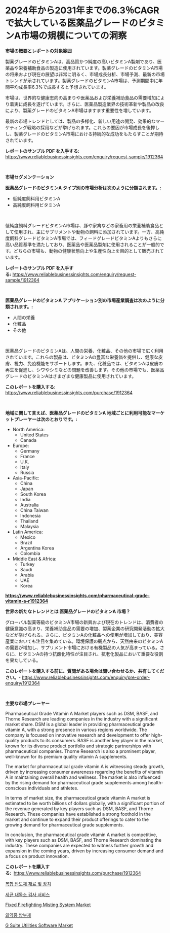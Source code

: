 <p><h1>2024年から2031年までの6.3％CAGRで拡大している医薬品グレードのビタミンA市場の規模についての洞察</h1></p><p><strong>市場の概要とレポートの対象範囲</strong></p>
<p><p>製薬グレードのビタミンAは、高品質かつ純度の高いビタミンA製剤であり、医薬品や栄養補助食品の製造に使用されています。製薬グレードのビタミンA市場の将来および現在の展望は非常に明るく、市場成長分析、市場予測、最新の市場トレンドが示されています。製薬グレードのビタミンA市場は、予測期間中に年間平均成長率6.3%で成長すると予想されています。</p><p>市場は、世界的な健康志向の高まりや医薬品および栄養補助食品の需要増加により着実に成長を遂げています。さらに、医薬品製造業界の技術革新や製品の改良により、製薬グレードのビタミンA市場はますます重要性を増しています。</p><p>最新の市場トレンドとしては、製品の多様化、新しい用途の開発、効果的なマーケティング戦略の採用などが挙げられます。これらの要因が市場成長を後押しし、製薬グレードのビタミンA市場における持続的な成功をもたらすことが期待されています。</p></p>
<p><strong>レポートのサンプル PDF を入手する:</strong> <a href="https://www.reliablebusinessinsights.com/enquiry/request-sample/1912364">https://www.reliablebusinessinsights.com/enquiry/request-sample/1912364</a></p>
<p>&nbsp;</p>
<p><strong>市場セグメンテーション</strong></p>
<p><strong>医薬品グレードのビタミンA タイプ別の市場分析は次のように分類されます。:</strong></p>
<p><ul><li>低純度飼料用ビタミンA</li><li>高純度飼料用ビタミンA</li></ul></p>
<p>&nbsp;</p>
<p><p>低純度飼料グレードビタミンA市場は、豚や家禽などの家畜用の栄養補助食品として使用され、主にサプリメントや動物の飼料に添加されています。一方、高純度飼料グレードビタミンA市場では、フィードグレードビタミンAよりもさらに高い品質基準を満たしており、医薬品や医薬品製剤に使用されることが一般的です。どちらの市場も、動物の健康状態向上や生産性向上を目的として販売されています。</p></p>
<p><strong>レポートのサンプル PDF を入手する:</strong>&nbsp;<a href="https://www.reliablebusinessinsights.com/enquiry/request-sample/1912364">https://www.reliablebusinessinsights.com/enquiry/request-sample/1912364</a></p>
<p>&nbsp;</p>
<p><strong> 医薬品グレードのビタミンA アプリケーション別の市場産業調査は次のように分類されます。:</strong></p>
<p><ul><li>人間の栄養</li><li>化粧品</li><li>その他</li></ul></p>
<p>&nbsp;</p>
<p><p>医薬品グレードのビタミンAは、人間の栄養、化粧品、その他の市場で広く利用されています。これらの製品は、ビタミンAの豊富な栄養価を提供し、健康な皮膚、視力、免疫機能をサポートします。また、化粧品では、ビタミンAは皮膚の再生を促進し、シワやシミなどの問題を改善します。その他の市場でも、医薬品グレードのビタミンAはさまざまな健康製品に使用されています。</p></p>
<p><strong>このレポートを購入する:</strong>&nbsp; <a href="https://www.reliablebusinessinsights.com/purchase/1912364">https://www.reliablebusinessinsights.com/purchase/1912364</a></p>
<p>&nbsp;</p>
<p><strong>地域に関して言えば、医薬品グレードのビタミンA 地域ごとに利用可能なマーケットプレーヤーは次のとおりです。:</strong></p>
<p><ul>
    <li>
        North America:
        <ul>
            <li>United States</li>
            <li>Canada</li>
        </ul>
    </li>
    <li>
        Europe:
        <ul>
            <li>Germany</li>
            <li>France</li>
            <li>U.K.</li>
            <li>Italy</li>
            <li>Russia</li>
        </ul>
    </li>
    <li>
        Asia-Pacific:
        <ul>
            <li>China</li>
            <li>Japan</li>
            <li>South Korea</li>
            <li>India</li>
            <li>Australia</li>
            <li>China Taiwan</li>
            <li>Indonesia</li>
            <li>Thailand</li>
            <li>Malaysia</li>
        </ul>
    </li>
    <li>
        Latin America:
        <ul>
            <li>Mexico</li>
            <li>Brazil</li>
            <li>Argentina Korea</li>
            <li>Colombia</li>
        </ul>
    </li>
    <li>
        Middle East & Africa:
        <ul>
            <li>Turkey</li>
            <li>Saudi</li>
            <li>Arabia</li>
            <li>UAE</li>
            <li>Korea</li>
        </ul>
    </li>
    </ul></p>
<p><strong><a href="https://www.reliablebusinessinsights.com/pharmaceutical-grade-vitamin-a-r1912364">https://www.reliablebusinessinsights.com/pharmaceutical-grade-vitamin-a-r1912364</a></strong>&nbsp;</p>
<p><strong>世界の新たなトレンドとは 医薬品グレードのビタミンA 市場？</strong></p>
<p><p>グローバル製薬等級のビタミンA市場の新興および現在のトレンドは、消費者の健康意識の高まり、栄養補助食品の需要の増加、製薬企業の研究開発活動の拡大などが挙げられる。さらに、ビタミンAの化粧品への使用が増加しており、美容産業においても注目を集めている。環境保護の観点から、天然由来のビタミンAの需要が増加し、サプリメント市場における有機製品の人気が高まっている。さらに、ビタミンAの持つ抗酸化特性が注目され、抗老化製品において重要な役割を果たしている。</p></p>
<p><strong>このレポートを購入する前に、質問がある場合は問い合わせるか、共有してください。</strong>- <a href="https://www.reliablebusinessinsights.com/enquiry/pre-order-enquiry/1912364">https://www.reliablebusinessinsights.com/enquiry/pre-order-enquiry/1912364</a></p>
<p>&nbsp;</p>
<p><strong>主要な市場プレーヤー</strong></p>
<p><p>Pharmaceutical Grade Vitamin A Market players such as DSM, BASF, and Thorne Research are leading companies in the industry with a significant market share. DSM is a global leader in providing pharmaceutical grade vitamin A, with a strong presence in various regions worldwide. The company is focused on innovative research and development to offer high-quality products to its consumers. BASF is another key player in the market, known for its diverse product portfolio and strategic partnerships with pharmaceutical companies. Thorne Research is also a prominent player, well-known for its premium quality vitamin A supplements. </p><p>The market for pharmaceutical grade vitamin A is witnessing steady growth, driven by increasing consumer awareness regarding the benefits of vitamin A in maintaining overall health and wellness. The market is also influenced by the rising demand for pharmaceutical grade supplements among health-conscious individuals and athletes. </p><p>In terms of market size, the pharmaceutical grade vitamin A market is estimated to be worth billions of dollars globally, with a significant portion of the revenue generated by key players such as DSM, BASF, and Thorne Research. These companies have established a strong foothold in the market and continue to expand their product offerings to cater to the growing demand for pharmaceutical grade supplements. </p><p>In conclusion, the pharmaceutical grade vitamin A market is competitive, with key players such as DSM, BASF, and Thorne Research dominating the industry. These companies are expected to witness further growth and expansion in the coming years, driven by increasing consumer demand and a focus on product innovation.</p></p>
<p><strong>このレポートを購入する:</strong>&nbsp;&nbsp;<a href="https://www.reliablebusinessinsights.com/purchase/1912364">https://www.reliablebusinessinsights.com/purchase/1912364</a></p>
<p><p><a href="https://medium.com/@felipegrrady654556/%ED%99%94%ED%95%A9%EB%AC%BC%EB%B0%98%EB%8F%84%EC%B2%B4-%EC%86%8C%EC%9E%AC-%EB%B0%8F-%EB%94%94%EB%B0%94%EC%9D%B4%EC%8A%A4-%EC%8B%9C%EC%9E%A5-2031%EB%85%84%EA%B9%8C%EC%A7%80%EC%9D%98-%ED%8A%B8%EB%A0%8C%EB%93%9C-%EC%98%88%EC%B8%A1-%EB%B0%8F-%EA%B2%BD%EC%9F%81-%EB%B6%84%EC%84%9D-3d7b3f4229a9">복합 반도체 재료 및 장치</a></p><p><a href="https://github.com/JosefaRice/Market-Research-Report-List-1/blob/main/8181054107720.md">세균 내독소 검사 서비스</a></p><p><a href="https://github.com/RoccoManning/Market-Research-Report-List-5/blob/main/fixed-firefighting-misting-system-market.md">Fixed Firefighting Misting System Market</a></p><p><a href="https://github.com/jntpkh496620/Market-Research-Report-List-2/blob/main/5373434110845.md">의약품 방부제</a></p><p><a href="https://github.com/gulaimolin/Market-Research-Report-List-4/blob/main/g-suite-utilities-software-market.md">G Suite Utilities Software Market</a></p></p>